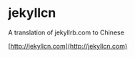 jekyllcn
========

A translation of jekyllrb.com to Chinese

[http://jekyllcn.com](http://jekyllcn.com)
